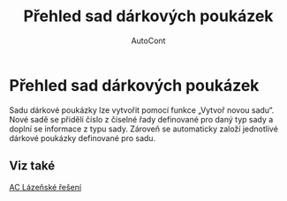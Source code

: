 ﻿---
    title: "Přehled sad dárkových poukázek"
    author: AutoCont
    ms.date: 04/30/2018
    ms.topic: article
    ms.prod: dynamics-nav-2017
    ms.contentlocale: cs-cz
    ms.lasthandoff: 04/30/2018
---

# Přehled sad dárkových poukázek

Sadu dárkové poukázky lze vytvořit pomocí funkce „Vytvoř novou sadu“. Nové sadě se přidělí číslo z číselné řady definované pro daný typ sady a doplní se informace z typu sady. Zároveň se automaticky založí jednotlivé dárkové poukázky definované pro sadu. 


## <a name="see-also"></a>Viz také
[AC Lázeňské řešení](ac-spa-solution.md)